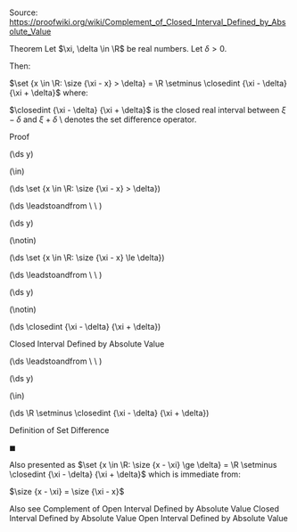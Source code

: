 # 

Source: https://proofwiki.org/wiki/Complement_of_Closed_Interval_Defined_by_Absolute_Value



Theorem
Let $\xi, \delta \in \R$ be real numbers.
Let $\delta > 0$.

Then:

$\set {x \in \R: \size {\xi - x} > \delta} = \R \setminus \closedint {\xi - \delta} {\xi + \delta}$
where:

$\closedint {\xi - \delta} {\xi + \delta}$ is the closed real interval between $\xi - \delta$ and $\xi + \delta$
$\setminus$ denotes the set difference operator.


Proof













\(\ds y\)

\(\in\)







\(\ds \set {x \in \R: \size {\xi - x} > \delta}\)














\(\ds \leadstoandfrom \ \ \)





\(\ds y\)

\(\notin\)







\(\ds \set {x \in \R: \size {\xi - x} \le \delta}\)














\(\ds \leadstoandfrom \ \ \)





\(\ds y\)

\(\notin\)







\(\ds \closedint {\xi - \delta} {\xi + \delta}\)





Closed Interval Defined by Absolute Value








\(\ds \leadstoandfrom \ \ \)





\(\ds y\)

\(\in\)







\(\ds \R \setminus \closedint {\xi - \delta} {\xi + \delta}\)





Definition of Set Difference



$\blacksquare$


Also presented as
$\set {x \in \R: \size {x - \xi} \ge \delta} = \R \setminus \closedint {\xi - \delta} {\xi + \delta}$
which is immediate from:

$\size {x - \xi} = \size {\xi - x}$


Also see
Complement of Open Interval Defined by Absolute Value
Closed Interval Defined by Absolute Value
Open Interval Defined by Absolute Value




